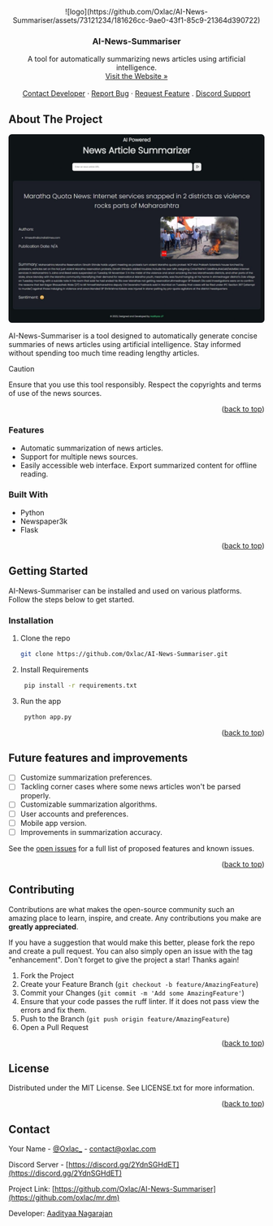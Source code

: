 <br />
<div align="center">
  ![logo](https://github.com/Oxlac/AI-News-Summariser/assets/73121234/181626cc-9ae0-43f1-85c9-21364d390722)
  <h3 align="center">AI-News-Summariser</h3>
  <p align="center">
    A tool for automatically summarizing news articles using artificial intelligence.
    <br />
    <a href="#">Visit the Website »</a>
    <br />
    <br />
    <a href="https://www.aadinagarajan.com/#contact">Contact Developer</a>
    ·
    <a href="https://github.com/Oxlac/AI-News-Summariser/issues">Report Bug</a>
    ·
    <a href="https://github.com/Oxlac/AI-News-Summariser/issues">Request Feature</a>
    .
    <a href="https://discord.gg/x3ba4sTzgd">Discord Support</a>
  </p>
</div>

## About The Project

![AI-News-Summariser Screen Shot](image.png)

AI-News-Summariser is a tool designed to automatically generate concise summaries of news articles using artificial intelligence. Stay informed without spending too much time reading lengthy articles.

>[!CAUTION]
>Ensure that you use this tool responsibly. Respect the copyrights and terms of use of the news sources.

<p align="right">(<a href="#readme-top">back to top</a>)</p>

### Features
* Automatic summarization of news articles.
* Support for multiple news sources.
* Easily accessible web interface.
Export summarized content for offline reading.

### Built With
* Python
* Newspaper3k
* Flask
<p align="right">(<a href="#readme-top">back to top</a>)</p>

## Getting Started
AI-News-Summariser can be installed and used on various platforms. Follow the steps below to get started.


### Installation

1. Clone the repo
   ```sh
   git clone https://github.com/Oxlac/AI-News-Summariser.git
   ```
2. Install Requirements
   ```sh
    pip install -r requirements.txt
   ```
3. Run the app
   ```sh
    python app.py
   ```

<p align="right">(<a href="#readme-top">back to top</a>)</p>

## Future features and improvements

- [ ] Customize summarization preferences.
- [ ] Tackling corner cases where some news articles won't be parsed properly.
- [ ] Customizable summarization algorithms.
- [ ] User accounts and preferences.
- [ ] Mobile app version.
- [ ] Improvements in summarization accuracy.

See the [open issues](https://github.com/oxlac/AI-News-Summariser/issues) for a full list of proposed features and known issues.

<p align="right">(<a href="#readme-top">back to top</a>)</p>

## Contributing
Contributions are what makes the open-source community such an amazing place to learn, inspire, and create. Any contributions you make are **greatly appreciated**.

If you have a suggestion that would make this better, please fork the repo and create a pull request. You can also simply open an issue with the tag "enhancement".
Don't forget to give the project a star! Thanks again!

1. Fork the Project
2. Create your Feature Branch (`git checkout -b feature/AmazingFeature`)
3. Commit your Changes (`git commit -m 'Add some AmazingFeature'`)
4. Ensure that your code passes the ruff linter. If it does not pass view the errors and fix them.
4. Push to the Branch (`git push origin feature/AmazingFeature`)
5. Open a Pull Request

<p align="right">(<a href="#readme-top">back to top</a>)</p>

## License
Distributed under the MIT License. See LICENSE.txt for more information.

<p align="right">(<a href="#readme-top">back to top</a>)</p>

## Contact
Your Name - [@Oxlac_](https://twitter.com/Oxlac_) - contact@oxlac.com

Discord Server - [https://discord.gg/2YdnSGHdET](https://discord.gg/2YdnSGHdET)

Project Link: [https://github.com/Oxlac/AI-News-Summariser](https://github.com/oxlac/mr.dm)

Developer: [Aadityaa Nagarajan](https://aadinagarajan.com)
